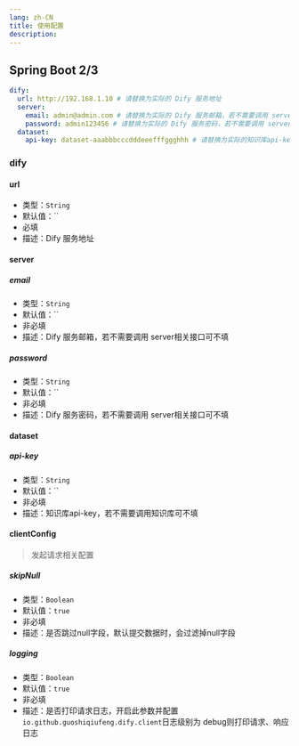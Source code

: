 ```yaml
---
lang: zh-CN
title: 使用配置
description: 
---
```


## Spring Boot 2/3

```yaml
dify:
  url: http://192.168.1.10 # 请替换为实际的 Dify 服务地址
  server:
    email: admin@admin.com # 请替换为实际的 Dify 服务邮箱，若不需要调用 server相关接口可不填
    password: admin123456 # 请替换为实际的 Dify 服务密码，若不需要调用 server相关接口可不填
  dataset:
    api-key: dataset-aaabbbcccdddeeefffggghhh # 请替换为实际的知识库api-key, 若不需要调用知识库可不填
```

### dify

#### url

- 类型：`String`
- 默认值：``
- 必填
- 描述：Dify 服务地址

#### server

##### email

- 类型：`String`
- 默认值：``
- 非必填
- 描述：Dify 服务邮箱，若不需要调用 server相关接口可不填

##### password

- 类型：`String`
- 默认值：``
- 非必填
- 描述：Dify 服务密码，若不需要调用 server相关接口可不填

#### dataset

##### api-key

- 类型：`String`
- 默认值：``
- 非必填
- 描述：知识库api-key，若不需要调用知识库可不填

#### clientConfig

> 发起请求相关配置

##### skipNull

- 类型：`Boolean`
- 默认值：`true`
- 非必填
- 描述：是否跳过null字段，默认提交数据时，会过滤掉null字段

##### logging

- 类型：`Boolean`
- 默认值：`true`
- 非必填
- 描述：是否打印请求日志，开启此参数并配置`io.github.guoshiqiufeng.dify.client`日志级别为 debug则打印请求、响应日志


